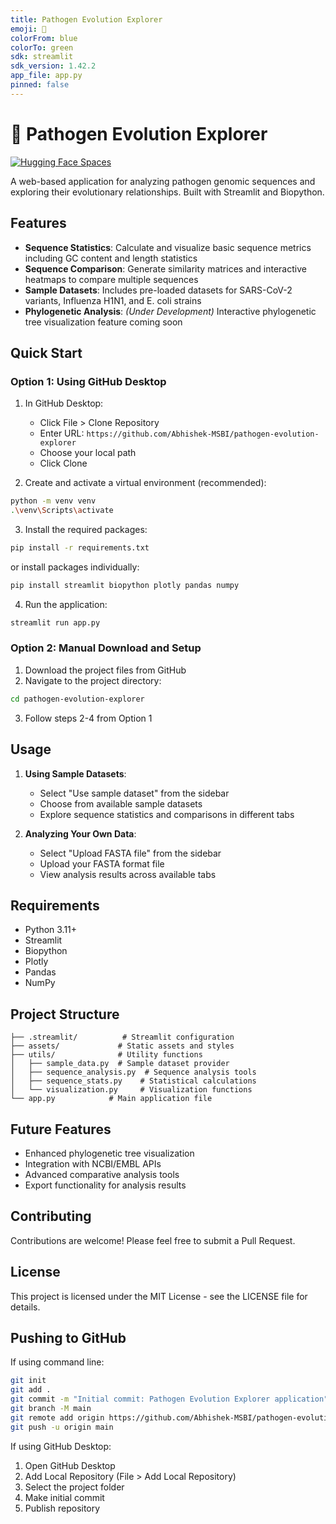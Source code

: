 ```yaml
---
title: Pathogen Evolution Explorer
emoji: 🧬
colorFrom: blue
colorTo: green
sdk: streamlit
sdk_version: 1.42.2
app_file: app.py
pinned: false
---
```


# 🧬 Pathogen Evolution Explorer

[![Hugging Face Spaces](https://img.shields.io/badge/Hugging%20Face-Spaces-blue)](https://huggingface.co/spaces/srabhishek/Pathogenevolutionexplorer)

A web-based application for analyzing pathogen genomic sequences and exploring their evolutionary relationships. Built with Streamlit and Biopython.

## Features

- **Sequence Statistics**: Calculate and visualize basic sequence metrics including GC content and length statistics
- **Sequence Comparison**: Generate similarity matrices and interactive heatmaps to compare multiple sequences
- **Sample Datasets**: Includes pre-loaded datasets for SARS-CoV-2 variants, Influenza H1N1, and E. coli strains
- **Phylogenetic Analysis**: *(Under Development)* Interactive phylogenetic tree visualization feature coming soon

## Quick Start

### Option 1: Using GitHub Desktop
1. In GitHub Desktop:
   - Click File > Clone Repository
   - Enter URL: `https://github.com/Abhishek-MSBI/pathogen-evolution-explorer`
   - Choose your local path
   - Click Clone

2. Create and activate a virtual environment (recommended):
```bash
python -m venv venv
.\venv\Scripts\activate
```

3. Install the required packages:
```bash
pip install -r requirements.txt
```
or install packages individually:
```bash
pip install streamlit biopython plotly pandas numpy
```

4. Run the application:
```bash
streamlit run app.py
```

### Option 2: Manual Download and Setup
1. Download the project files from GitHub
2. Navigate to the project directory:
```bash
cd pathogen-evolution-explorer
```

3. Follow steps 2-4 from Option 1

## Usage

1. **Using Sample Datasets**:
   - Select "Use sample dataset" from the sidebar
   - Choose from available sample datasets
   - Explore sequence statistics and comparisons in different tabs

2. **Analyzing Your Own Data**:
   - Select "Upload FASTA file" from the sidebar
   - Upload your FASTA format file
   - View analysis results across available tabs

## Requirements

- Python 3.11+
- Streamlit
- Biopython
- Plotly
- Pandas
- NumPy

## Project Structure

```
├── .streamlit/          # Streamlit configuration
├── assets/             # Static assets and styles
├── utils/              # Utility functions
│   ├── sample_data.py  # Sample dataset provider
│   ├── sequence_analysis.py  # Sequence analysis tools
│   ├── sequence_stats.py    # Statistical calculations
│   └── visualization.py     # Visualization functions
└── app.py            # Main application file
```

## Future Features

- Enhanced phylogenetic tree visualization
- Integration with NCBI/EMBL APIs
- Advanced comparative analysis tools
- Export functionality for analysis results

## Contributing

Contributions are welcome! Please feel free to submit a Pull Request.

## License

This project is licensed under the MIT License - see the LICENSE file for details.

## Pushing to GitHub

If using command line:
```bash
git init
git add .
git commit -m "Initial commit: Pathogen Evolution Explorer application"
git branch -M main
git remote add origin https://github.com/Abhishek-MSBI/pathogen-evolution-explorer.git
git push -u origin main
```

If using GitHub Desktop:
1. Open GitHub Desktop
2. Add Local Repository (File > Add Local Repository)
3. Select the project folder
4. Make initial commit
5. Publish repository
